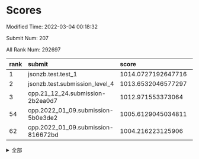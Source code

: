 # Scores

Modified Time: 2022-03-04 00:18:32

Submit Num: 207

All Rank Num: 292697

| rank |               submit               |       score        |       sigma        | pk_num |
| :--- | :--------------------------------- | :----------------- | :----------------- | :----- |
| 1    | jsonzb.test.test_1                 | 1014.0727192647716 | 0.8120988011639011 | 5655   |
| 2    | jsonzb.test.submission_level_4     | 1013.6532046577297 | 0.835750173563898  | 5655   |
| 3    | cpp.21_12_24.submission-2b2ea0d7   | 1012.971553373064  | 0.7674901419117824 | 5648   |
| 54   | cpp.2022_01_09.submission-5b0e3de2 | 1005.6129045034811 | 0.728378375762158  | 5658   |
| 62   | cpp.2022_01_09.submission-816672bd | 1004.216223125906  | 0.7079570277266019 | 5653   |


<details>
<summary>全部</summary>

| rank |                 submit                 |       score        |       sigma        | pk_num |
| :--- | :------------------------------------- | :----------------- | :----------------- | :----- |
| 1    | jsonzb.test.test_1                     | 1014.0727192647716 | 0.8120988011639011 | 5655   |
| 2    | jsonzb.test.submission_level_4         | 1013.6532046577297 | 0.835750173563898  | 5655   |
| 3    | cpp.21_12_24.submission-2b2ea0d7       | 1012.971553373064  | 0.7674901419117824 | 5648   |
| 4    | gobigger.level_3.submission_level_3_38 | 1011.552623747696  | 0.767701099182044  | 5660   |
| 5    | gobigger.level_3.submission_level_3_30 | 1011.3299495535084 | 0.7616187409746589 | 5655   |
| 6    | gobigger.level_3.submission_level_3_29 | 1011.1785679570394 | 0.7652216110405672 | 5651   |
| 7    | gobigger.level_3.submission_level_3_42 | 1011.124176637414  | 0.7548084348871686 | 5651   |
| 8    | gobigger.level_3.submission_level_3_31 | 1010.9742796305001 | 0.7651450706376247 | 5656   |
| 9    | gobigger.level_3.submission_level_3_39 | 1010.9203730360513 | 0.789402539527193  | 5657   |
| 10   | gobigger.level_3.submission_level_3_7  | 1010.8378754146886 | 0.7698383392902226 | 5657   |
| 11   | gobigger.level_3.submission_level_3_47 | 1010.8078939611971 | 0.7560516190357532 | 5657   |
| 12   | gobigger.level_3.submission_level_3_4  | 1010.6960580755023 | 0.759869315027549  | 5656   |
| 13   | gobigger.level_3.submission_level_3_14 | 1010.6145567901799 | 0.7506181522292434 | 5655   |
| 14   | gobigger.level_3.submission_level_3_36 | 1010.5978324227223 | 0.7706373954462561 | 5658   |
| 15   | gobigger.level_3.submission_level_3_13 | 1010.5394072904876 | 0.7634566703110871 | 5651   |
| 16   | gobigger.level_3.submission_level_3_35 | 1010.4513842118429 | 0.7706549338093459 | 5656   |
| 17   | gobigger.level_3.submission_level_3_20 | 1010.4087491599325 | 0.7670284717340217 | 5656   |
| 18   | gobigger.level_3.submission_level_3_11 | 1010.3862868106547 | 0.7613565262322043 | 5647   |
| 19   | gobigger.level_3.submission_level_3_16 | 1010.3471269465388 | 0.7485016595722693 | 5651   |
| 20   | gobigger.level_3.submission_level_3_2  | 1010.3075258716906 | 0.8048480284098051 | 5654   |
| 21   | gobigger.level_3.submission_level_3_3  | 1010.2281251888816 | 0.764444529771274  | 5658   |
| 22   | gobigger.level_3.submission_level_3_27 | 1010.1818945265221 | 0.7564522620542065 | 5654   |
| 23   | gobigger.level_3.submission_level_3_45 | 1010.1524305125337 | 0.7654015070079624 | 5655   |
| 24   | gobigger.level_3.submission_level_3_1  | 1010.0610040956085 | 0.7794522637467161 | 5651   |
| 25   | gobigger.level_3.submission_level_3_19 | 1010.0536260274743 | 0.7428527624897533 | 5655   |
| 26   | gobigger.level_3.submission_level_3_46 | 1010.0509760828863 | 0.7741009511369735 | 5658   |
| 27   | gobigger.level_3.submission_level_3_41 | 1010.0492141987903 | 0.7530628282963486 | 5652   |
| 28   | gobigger.level_3.submission_level_3_10 | 1010.0305148747311 | 0.7693599533811721 | 5658   |
| 29   | gobigger.level_3.submission_level_3_26 | 1010.008749147867  | 0.758707772169132  | 5655   |
| 30   | gobigger.level_3.submission_level_3_49 | 1009.9937456103227 | 0.7580430871241015 | 5651   |
| 31   | gobigger.level_3.submission_level_3_43 | 1009.9888205982448 | 0.7802556343613362 | 5658   |
| 32   | gobigger.level_3.submission_level_3_0  | 1009.9685324414727 | 0.7824456907274002 | 5652   |
| 33   | gobigger.level_3.submission_level_3_33 | 1009.9646368225706 | 0.7659491802616997 | 5652   |
| 34   | gobigger.level_3.submission_level_3_8  | 1009.9447161112867 | 0.7663684671435782 | 5661   |
| 35   | gobigger.level_3.submission_level_3_6  | 1009.9335478467696 | 0.7485573061627026 | 5657   |
| 36   | gobigger.level_3.submission_level_3_12 | 1009.9024529764046 | 0.7693899767025784 | 5660   |
| 37   | gobigger.level_3.submission_level_3_18 | 1009.8590474454721 | 0.74798427241569   | 5654   |
| 38   | gobigger.level_3.submission_level_3_25 | 1009.8538929489514 | 0.7627697019493501 | 5656   |
| 39   | gobigger.level_3.submission_level_3_9  | 1009.778014218338  | 0.7624714207292519 | 5661   |
| 40   | gobigger.level_3.submission_level_3_5  | 1009.7480224006276 | 0.7565022241920754 | 5656   |
| 41   | gobigger.level_3.submission_level_3_17 | 1009.7380834827514 | 0.7521260498272778 | 5657   |
| 42   | gobigger.level_3.submission_level_3_15 | 1009.6669958593835 | 0.7443790312954855 | 5649   |
| 43   | gobigger.level_3.submission_level_3_28 | 1009.6363454321302 | 0.7406599247117964 | 5654   |
| 44   | gobigger.level_3.submission_level_3_34 | 1009.6227235428196 | 0.7421143646206702 | 5659   |
| 45   | gobigger.level_3.submission_level_3_40 | 1009.5148930236153 | 0.8049934350464535 | 5660   |
| 46   | gobigger.level_3.submission_level_3_32 | 1009.5014889040333 | 0.785820678908454  | 5659   |
| 47   | gobigger.level_3.submission_level_3_21 | 1009.4080477903153 | 0.7554742301769775 | 5649   |
| 48   | gobigger.level_3.submission_level_3_23 | 1009.3890637001103 | 0.7574504282783511 | 5654   |
| 49   | gobigger.level_3.submission_level_3_37 | 1009.3653226831447 | 0.762302299169509  | 5659   |
| 50   | gobigger.level_3.submission_level_3_22 | 1009.3472512644186 | 0.7732822763636653 | 5655   |
| 51   | gobigger.level_3.submission_level_3_44 | 1009.166098499289  | 0.7429063205843436 | 5659   |
| 52   | gobigger.level_3.submission_level_3_48 | 1009.0507187483506 | 0.7620673488174237 | 5657   |
| 53   | gobigger.level_3.submission_level_3_24 | 1009.0046515038213 | 0.7501101004558309 | 5652   |
| 54   | cpp.2022_01_09.submission-5b0e3de2     | 1005.6129045034811 | 0.728378375762158  | 5658   |
| 55   | gobigger.level_1.submission_level_1_31 | 1004.910989478155  | 0.7286489566451376 | 5654   |
| 56   | gobigger.level_1.submission_level_1_4  | 1004.6818118571574 | 0.7304616682313015 | 5654   |
| 57   | gobigger.level_1.submission_level_1_3  | 1004.5493081242972 | 0.7187843382749329 | 5654   |
| 58   | gobigger.level_1.submission_level_1_24 | 1004.4304378660802 | 0.7224566207969892 | 5661   |
| 59   | gobigger.level_1.submission_level_1_16 | 1004.3790870341294 | 0.7198137414725876 | 5659   |
| 60   | gobigger.level_1.submission_level_1_38 | 1004.2584832892288 | 0.7210991194358912 | 5658   |
| 61   | gobigger.level_1.submission_level_1_40 | 1004.2340715791815 | 0.7397467312425957 | 5657   |
| 62   | cpp.2022_01_09.submission-816672bd     | 1004.216223125906  | 0.7079570277266019 | 5653   |
| 63   | gobigger.level_1.submission_level_1_27 | 1004.1986630133879 | 0.7118892804020406 | 5654   |
| 64   | gobigger.level_1.submission_level_1_12 | 1004.1754261822986 | 0.7303832426374053 | 5656   |
| 65   | gobigger.level_1.submission_level_1_13 | 1004.1041451301741 | 0.7206069099659905 | 5657   |
| 66   | gobigger.level_1.submission_level_1_29 | 1003.96852515921   | 0.7192070783122986 | 5656   |
| 67   | gobigger.level_1.submission_level_1_41 | 1003.8197550875731 | 0.7214811971664464 | 5659   |
| 68   | gobigger.level_1.submission_level_1_39 | 1003.7864982083269 | 0.7209903069086293 | 5659   |
| 69   | gobigger.level_1.submission_level_1_34 | 1003.7658303517721 | 0.7171788469172274 | 5657   |
| 70   | gobigger.level_1.submission_level_1_22 | 1003.6644136577338 | 0.7129676868018309 | 5660   |
| 71   | gobigger.level_1.submission_level_1_11 | 1003.6150320533334 | 0.739178027739096  | 5655   |
| 72   | gobigger.level_1.submission_level_1_26 | 1003.6141273784032 | 0.7179725654221732 | 5660   |
| 73   | gobigger.level_1.submission_level_1_18 | 1003.5060494811601 | 0.7442172049547908 | 5654   |
| 74   | gobigger.level_1.submission_level_1_21 | 1003.4826629105839 | 0.7224173324778732 | 5660   |
| 75   | gobigger.level_1.submission_level_1_47 | 1003.4587754245921 | 0.7234790630554051 | 5651   |
| 76   | gobigger.level_1.submission_level_1_6  | 1003.3886031970969 | 0.7115408716917313 | 5656   |
| 77   | gobigger.level_1.submission_level_1_42 | 1003.3532088094073 | 0.7192961377094685 | 5657   |
| 78   | gobigger.level_1.submission_level_1_49 | 1003.330473823635  | 0.7195960424796333 | 5655   |
| 79   | gobigger.level_1.submission_level_1_48 | 1003.2413901169609 | 0.7116719240584567 | 5659   |
| 80   | gobigger.level_1.submission_level_1_17 | 1003.1693314732298 | 0.7211292356458875 | 5653   |
| 81   | gobigger.level_1.submission_level_1_9  | 1003.1329813507903 | 0.7140997809165898 | 5661   |
| 82   | gobigger.level_1.submission_level_1_2  | 1003.0875203699699 | 0.7125157468841021 | 5654   |
| 83   | gobigger.level_1.submission_level_1_7  | 1003.067005049154  | 0.7285905251837256 | 5655   |
| 84   | gobigger.level_1.submission_level_1_15 | 1003.0593007352954 | 0.7205404739782236 | 5659   |
| 85   | gobigger.level_1.submission_level_1_25 | 1003.053329792194  | 0.7155363193862682 | 5653   |
| 86   | gobigger.level_1.submission_level_1_8  | 1003.0065505331689 | 0.7205394446268522 | 5658   |
| 87   | gobigger.level_1.submission_level_1_35 | 1002.960026372421  | 0.7100747487283566 | 5653   |
| 88   | gobigger.level_1.submission_level_1_0  | 1002.9562812914197 | 0.7121225313199228 | 5654   |
| 89   | gobigger.level_1.submission_level_1_5  | 1002.9244260777758 | 0.7242530084210195 | 5657   |
| 90   | gobigger.level_1.submission_level_1_20 | 1002.9224855803097 | 0.7160189027061628 | 5660   |
| 91   | gobigger.level_1.submission_level_1_30 | 1002.9097216058138 | 0.7275659967142794 | 5652   |
| 92   | gobigger.level_1.submission_level_1_23 | 1002.8749732705843 | 0.7117078576169564 | 5649   |
| 93   | gobigger.level_1.submission_level_1_37 | 1002.8326114865248 | 0.7203360266124579 | 5654   |
| 94   | gobigger.level_1.submission_level_1_28 | 1002.7568262502763 | 0.7200739304208443 | 5656   |
| 95   | gobigger.level_1.submission_level_1_45 | 1002.5844941900939 | 0.7163755781608679 | 5653   |
| 96   | gobigger.level_1.submission_level_1_46 | 1002.4684597276589 | 0.7162101769707329 | 5657   |
| 97   | gobigger.level_1.submission_level_1_33 | 1002.4560092012339 | 0.7219082318464589 | 5657   |
| 98   | gobigger.level_1.submission_level_1_1  | 1002.4189100262843 | 0.7211409361348503 | 5659   |
| 99   | gobigger.level_1.submission_level_1_32 | 1002.41794201859   | 0.7192903887924611 | 5656   |
| 100  | gobigger.level_1.submission_level_1_19 | 1002.4107551567762 | 0.7287836325611006 | 5656   |
| 101  | gobigger.level_1.submission_level_1_36 | 1002.3235773947476 | 0.7107851435207375 | 5654   |
| 102  | gobigger.level_1.submission_level_1_44 | 1002.2290829067597 | 0.7151168715746565 | 5655   |
| 103  | gobigger.level_1.submission_level_1_14 | 1002.1271039813627 | 0.7221060433321173 | 5653   |
| 104  | gobigger.level_1.submission_level_1_10 | 1002.0046425627493 | 0.7152873850893973 | 5656   |
| 105  | gobigger.level_1.submission_level_1_43 | 1001.9631361492367 | 0.7178426393673303 | 5652   |
| 106  | gobigger.random.submission_random_5    | 997.2835365763511  | 0.7109889940018226 | 5658   |
| 107  | gobigger.random.submission_random_43   | 996.9402805298288  | 0.7056662711738262 | 5658   |
| 108  | gobigger.random.submission_random_32   | 996.8912976047226  | 0.6946711508726207 | 5656   |
| 109  | gobigger.random.submission_random_28   | 996.8618663323341  | 0.7185999533173663 | 5650   |
| 110  | gobigger.random.submission_random_8    | 996.7890846346676  | 0.7098883800760089 | 5659   |
| 111  | gobigger.random.submission_random_27   | 996.7522161847523  | 0.705097747841642  | 5655   |
| 112  | gobigger.random.submission_random_41   | 996.7347133885751  | 0.7186651729261165 | 5653   |
| 113  | gobigger.random.submission_random_1    | 996.6035963610835  | 0.7212422627673295 | 5655   |
| 114  | gobigger.random.submission_random_9    | 996.57672791543    | 0.7140663987067875 | 5656   |
| 115  | gobigger.random.submission_random_30   | 996.5501169384703  | 0.7050256601357264 | 5658   |
| 116  | gobigger.random.submission_random_49   | 996.5341748176712  | 0.7065220278909201 | 5651   |
| 117  | gobigger.random.submission_random_19   | 996.4812438130383  | 0.7033290108228448 | 5657   |
| 118  | gobigger.random.submission_random_38   | 996.3924026736997  | 0.7287340071964236 | 5658   |
| 119  | gobigger.random.submission_random_26   | 996.3666538172702  | 0.6979968140975891 | 5658   |
| 120  | gobigger.random.submission_random_36   | 996.2195805147973  | 0.7120125002582557 | 5666   |
| 121  | gobigger.random.submission_random_37   | 996.1999577174422  | 0.706349953516819  | 5659   |
| 122  | gobigger.random.submission_random_33   | 996.1192475245975  | 0.7276150602477837 | 5658   |
| 123  | gobigger.random.submission_random_13   | 996.106889322143   | 0.7146260055255902 | 5655   |
| 124  | gobigger.random.submission_random_35   | 996.0976668617001  | 0.7199928328985518 | 5660   |
| 125  | gobigger.random.submission_random_11   | 996.0659116797184  | 0.7076169094131575 | 5654   |
| 126  | gobigger.random.submission_random_7    | 995.9434046563539  | 0.7074112340654647 | 5658   |
| 127  | gobigger.random.submission_random_10   | 995.8052896612437  | 0.7214441878400577 | 5655   |
| 128  | gobigger.random.submission_random_48   | 995.8041534882329  | 0.7301832040876722 | 5656   |
| 129  | gobigger.random.submission_random_46   | 995.7902611583069  | 0.7072155769302361 | 5652   |
| 130  | gobigger.random.submission_random_6    | 995.7239901926439  | 0.7204052928322062 | 5656   |
| 131  | gobigger.random.submission_random_44   | 995.7184415052196  | 0.7120707077176094 | 5656   |
| 132  | gobigger.random.submission_random_17   | 995.7136418909204  | 0.7142792769960574 | 5655   |
| 133  | gobigger.random.submission_random_4    | 995.7024414184134  | 0.7114030024166504 | 5658   |
| 134  | gobigger.random.submission_random_15   | 995.6934140209145  | 0.7129078406748552 | 5656   |
| 135  | gobigger.random.submission_random_2    | 995.6805099864416  | 0.7200474368160911 | 5651   |
| 136  | gobigger.random.submission_random_3    | 995.6403881957219  | 0.6968989491382358 | 5652   |
| 137  | gobigger.random.submission_random_12   | 995.6062965625883  | 0.7046961099846387 | 5659   |
| 138  | gobigger.random.submission_random_39   | 995.5776083246079  | 0.711932878983466  | 5653   |
| 139  | gobigger.random.submission_random_42   | 995.5663468698838  | 0.6982589367575661 | 5659   |
| 140  | gobigger.random.submission_random_31   | 995.5453991821945  | 0.7097032488224206 | 5661   |
| 141  | gobigger.random.submission_random_16   | 995.4903162557459  | 0.7124917479593891 | 5655   |
| 142  | gobigger.random.submission_random_14   | 995.4757721988519  | 0.6994018210147377 | 5654   |
| 143  | gobigger.random.submission_random_22   | 995.4587176895733  | 0.7345570661981873 | 5659   |
| 144  | gobigger.random.submission_random_40   | 995.3954162066188  | 0.7113850938149744 | 5655   |
| 145  | gobigger.random.submission_random_25   | 995.3931425075164  | 0.7027753121569921 | 5653   |
| 146  | gobigger.random.submission_random_20   | 995.3572637887743  | 0.7167978141571248 | 5658   |
| 147  | gobigger.random.submission_random_23   | 995.2523822049529  | 0.7092712560228932 | 5660   |
| 148  | gobigger.random.submission_random_21   | 995.042032684668   | 0.7103317611898379 | 5655   |
| 149  | gobigger.random.submission_random_45   | 995.0341391627228  | 0.7161711058798499 | 5660   |
| 150  | gobigger.random.submission_random_24   | 995.0146938227252  | 0.7149300116587775 | 5660   |
| 151  | gobigger.random.submission_random_18   | 995.0124344872686  | 0.7207967214033775 | 5654   |
| 152  | gobigger.random.submission_random_34   | 994.9825350561986  | 0.7108140186666071 | 5660   |
| 153  | gobigger.random.submission_random_47   | 994.9058630052155  | 0.7062914801848852 | 5654   |
| 154  | gobigger.random.submission_random_0    | 993.9969277444966  | 0.7125510328133169 | 5657   |
| 155  | gobigger.level_2.submission_level_2_17 | 993.9709096463997  | 0.7374008120199497 | 5656   |
| 156  | gobigger.random.submission_random_29   | 993.9215441621076  | 0.7237073894687873 | 5655   |
| 157  | gobigger.level_2.submission_level_2_48 | 993.767282743639   | 0.7296654759225781 | 5657   |
| 158  | gobigger.level_2.submission_level_2_19 | 993.683805959967   | 0.7255776367526592 | 5653   |
| 159  | gobigger.level_2.submission_level_2_45 | 993.6546709440139  | 0.7263281692668401 | 5659   |
| 160  | gobigger.level_2.submission_level_2_24 | 993.614561624378   | 0.7419137012386182 | 5660   |
| 161  | gobigger.level_2.submission_level_2_37 | 993.4783105194448  | 0.72728700119366   | 5662   |
| 162  | gobigger.level_2.submission_level_2_35 | 993.3048651129416  | 0.7394768478617826 | 5659   |
| 163  | gobigger.level_2.submission_level_2_12 | 993.031521557634   | 0.7291574728305563 | 5653   |
| 164  | gobigger.level_2.submission_level_2_31 | 993.0185964142087  | 0.7407096696211553 | 5659   |
| 165  | gobigger.level_2.submission_level_2_29 | 993.0041580326543  | 0.7308241804206103 | 5661   |
| 166  | gobigger.level_2.submission_level_2_38 | 992.9096516164583  | 0.7393458857413041 | 5653   |
| 167  | gobigger.level_2.submission_level_2_32 | 992.8879477215296  | 0.7377182962583948 | 5657   |
| 168  | gobigger.level_2.submission_level_2_18 | 992.8740441865589  | 0.7311601510478601 | 5653   |
| 169  | gobigger.level_2.submission_level_2_40 | 992.7043944526216  | 0.7474778310643697 | 5659   |
| 170  | gobigger.level_2.submission_level_2_30 | 992.6970761106674  | 0.7423236745172382 | 5651   |
| 171  | gobigger.level_2.submission_level_2_28 | 992.6550342386994  | 0.741095242596633  | 5660   |
| 172  | gobigger.level_2.submission_level_2_21 | 992.6417894221986  | 0.7471486987598102 | 5658   |
| 173  | gobigger.level_2.submission_level_2_0  | 992.5477749309619  | 0.7524148406921456 | 5660   |
| 174  | gobigger.level_2.submission_level_2_13 | 992.4522885658047  | 0.7358109998181802 | 5655   |
| 175  | gobigger.level_2.submission_level_2_33 | 992.4134020662902  | 0.7266137398385676 | 5657   |
| 176  | gobigger.level_2.submission_level_2_25 | 992.2778696619864  | 0.7395956833275928 | 5657   |
| 177  | gobigger.level_2.submission_level_2_1  | 992.2684006462356  | 0.7490250053576061 | 5657   |
| 178  | gobigger.level_2.submission_level_2_36 | 992.1013645887482  | 0.7228890273553751 | 5656   |
| 179  | gobigger.level_2.submission_level_2_4  | 992.075474557654   | 0.7444811063759397 | 5653   |
| 180  | gobigger.level_2.submission_level_2_26 | 992.0023845001801  | 0.7353927723826071 | 5657   |
| 181  | gobigger.level_2.submission_level_2_15 | 991.8982970968968  | 0.733464815043754  | 5654   |
| 182  | gobigger.level_2.submission_level_2_3  | 991.8899268842264  | 0.7608314680793553 | 5654   |
| 183  | gobigger.level_2.submission_level_2_11 | 991.8020027380416  | 0.744004147713393  | 5656   |
| 184  | gobigger.level_2.submission_level_2_42 | 991.7709852667758  | 0.7509056788189484 | 5647   |
| 185  | gobigger.level_2.submission_level_2_23 | 991.6844890768803  | 0.7426340504745351 | 5658   |
| 186  | gobigger.level_2.submission_level_2_27 | 991.6197629132416  | 0.7415045203653987 | 5654   |
| 187  | gobigger.level_2.submission_level_2_44 | 991.5601891466771  | 0.7563553941801734 | 5661   |
| 188  | gobigger.level_2.submission_level_2_2  | 991.5199024061749  | 0.7374324178175958 | 5654   |
| 189  | gobigger.level_2.submission_level_2_41 | 991.518451954344   | 0.7571497661853883 | 5658   |
| 190  | gobigger.level_2.submission_level_2_46 | 991.4555335862103  | 0.7431164538470825 | 5653   |
| 191  | gobigger.level_2.submission_level_2_14 | 991.4203427081527  | 0.7581015262200107 | 5654   |
| 192  | gobigger.level_2.submission_level_2_16 | 991.3965467479276  | 0.7577220492188443 | 5655   |
| 193  | gobigger.level_2.submission_level_2_39 | 991.2315641324882  | 0.7635341809128379 | 5658   |
| 194  | gobigger.level_2.submission_level_2_22 | 991.0855843066763  | 0.7564114982942997 | 5657   |
| 195  | gobigger.level_2.submission_level_2_34 | 991.0428327302418  | 0.7684784688503004 | 5657   |
| 196  | gobigger.level_2.submission_level_2_20 | 991.0159720773553  | 0.7636202671407715 | 5657   |
| 197  | gobigger.level_2.submission_level_2_5  | 991.0114158862548  | 0.7703440403164646 | 5656   |
| 198  | gobigger.level_2.submission_level_2_6  | 990.880637402719   | 0.7370833742930086 | 5649   |
| 199  | gobigger.level_2.submission_level_2_43 | 990.8354473342994  | 0.7768939354414992 | 5661   |
| 200  | gobigger.level_2.submission_level_2_49 | 990.7003364460945  | 0.7443842705085418 | 5657   |
| 201  | gobigger.level_2.submission_level_2_8  | 990.6350739421341  | 0.7601347542706252 | 5656   |
| 202  | gobigger.level_2.submission_level_2_7  | 990.5515111357087  | 0.760238658764364  | 5659   |
| 203  | gobigger.level_2.submission_level_2_47 | 990.5261304595034  | 0.770355548510317  | 5663   |
| 204  | gobigger.level_2.submission_level_2_9  | 990.4975923701699  | 0.7726591804078029 | 5652   |
| 205  | gobigger.level_2.submission_level_2_10 | 989.8525007821708  | 0.7741331331028519 | 5656   |
| 206  | gobigger.none.submission_none_0        | 978.3642185566907  | 1.2377121247877467 | 5659   |
| 207  | gobigger.none.submission_none_1        | 975.8733671287446  | 1.5011153236915755 | 5662   |

</details>